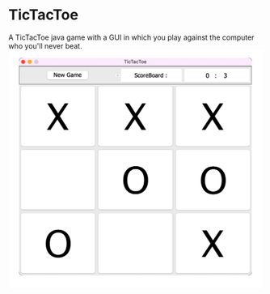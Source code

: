 # TicTacToe
A TicTacToe java game with a GUI in which you play against the computer who you'll never beat.
![alt text](https://github.com/TawfiqAbubaker/TicTacToe/blob/main/media/Untitled-2.png)
